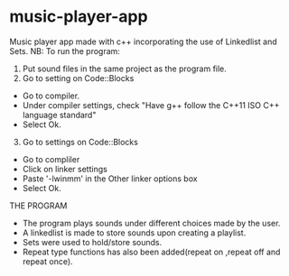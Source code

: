 # music-player-app
Music player app made with c++ incorporating the use of Linkedlist and Sets.
NB: To run the program:
1. Put sound files in the same project as the program file.
2. Go to setting on Code::Blocks
 - Go to compiler.
 - Under compiler settings, check "Have g++ follow the C++11 ISO C++ language standard"
 - Select Ok.
3. Go to settings on Code::Blocks
- Go to compliler
- Click on linker settings
- Paste '-lwinmm' in the Other linker options box
- Select Ok.

THE PROGRAM
- The program plays sounds under different choices made by the user.
- A linkedlist is made to store sounds upon creating a playlist.
- Sets were used to hold/store sounds.
- Repeat type functions has also been added(repeat on ,repeat off and repeat once).
